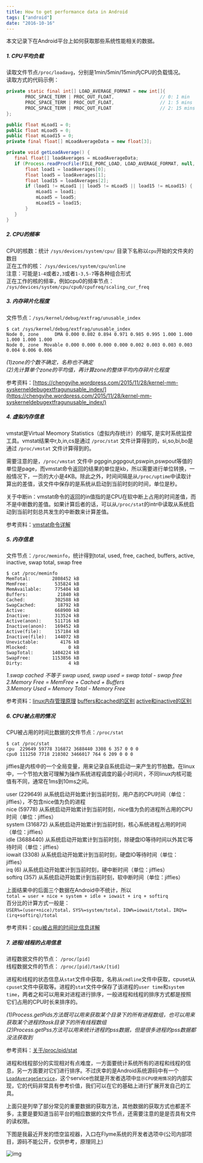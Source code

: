 ```yaml
---
title: How to get performance data in Android
tags: ["android"]
date: "2016-10-16"
---
```

本文记录下在Android平台上如何获取那些系统性能相关的数据。 <!--more-->

##### 1. CPU平均负载

读取文件节点`/proc/loadavg`，分别是1min/5min/15min内CPU的负载情况。  
读取方式的代码示例：
```java
private static final int[] LOAD_AVERAGE_FORMAT = new int[]{
       PROC_SPACE_TERM | PROC_OUT_FLOAT,                 // 0: 1 min
       PROC_SPACE_TERM | PROC_OUT_FLOAT,                 // 1: 5 mins
       PROC_SPACE_TERM | PROC_OUT_FLOAT                  // 2: 15 mins
};

public float mLoad1 = 0;
public float mLoad5 = 0;
public float mLoad15 = 0;
private final float[] mLoadAverageData = new float[3];

private void getLoadAverage() {
   final float[] loadAverages = mLoadAverageData;
   if (Process.readProcFile(FILE_PORC_LOAD, LOAD_AVERAGE_FORMAT, null, null, loadAverages)) {
       float load1 = loadAverages[0];
       float load5 = loadAverages[1];
       float load15 = loadAverages[2];
       if (load1 != mLoad1 || load5 != mLoad5 || load15 != mLoad15) {
           mLoad1 = load1;
           mLoad5 = load5;
           mLoad15 = load15;
       }
   }
}
```

##### 2. CPU的频率

CPU的核数：统计 `/sys/devices/system/cpu/` 目录下名称以`cpu`开始的文件夹的数目  
正在工作的核： `/sys/devices/system/cpu/online`  
注意：可能是`1-4`或者`2,3`或者`1-3,5-7`等各种组合形式  
正在工作的核的频率，例如cpu0的频率节点： `/sys/devices/system/cpu/cpu0/cpufreq/scaling_cur_freq`

##### 3. 内存碎片化程度

文件节点：`/sys/kernel/debug/extfrag/unusable_index`

```
$ cat /sys/kernel/debug/extfrag/unusable_index                      
Node 0, zone      DMA 0.000 0.802 0.894 0.971 0.985 0.995 1.000 1.000 1.000 1.000 1.000
Node 0, zone  Movable 0.000 0.000 0.000 0.000 0.002 0.003 0.003 0.003 0.004 0.006 0.006
```

*(1)zone的个数不确定，名称也不确定*  
*(2)先计算单个zone的平均值，再计算zone的整体平均内存碎片化程度*  

参考资料：[https://chengyihe.wordpress.com/2015/11/28/kernel-mm-syskerneldebugextfragunusable_index/](https://chengyihe.wordpress.com/2015/11/28/kernel-mm-syskerneldebugextfragunusable_index/)

##### 4. 虚拟内存信息
vmstat是Virtual Meomory Statistics（虚拟内存统计）的缩写, 是实时系统监控工具。vmstat结果中r,b,in,cs是通过 `/proc/stat` 文件计算得到的，si,so,bi,bo是通过 `/proc/vmstat` 文件计算得到的。

需要注意的是，`/proc/vmstat` 文件中 pgpgin,pgpgout,pswpin,pswpout等值的单位是page，而vmstat命令返回的结果的单位是kb，所以需要进行单位转换，一般情况下，一页的大小是4KB。除此之外，时间间隔是从`/proc/uptime`中读取计算出的差值，该文件中保存的是系统从启动到当前时刻的时间，单位是秒。

关于中断in：vmstat命令的返回的in值指的是CPU在软中断上占用的时间差值，而不是中断数的差值。如果计算后者的话，可以从`/proc/stat`的intr中读取从系统启动到当前时刻总共发生的中断数来计算差值。

参考资料：[vmstat命令详解](http://www.cnblogs.com/ggjucheng/archive/2012/01/05/2312625.html)

##### 5. 内存信息

文件节点：`/proc/meminfo`，统计得到total, used, free, cached, buffers, active, inactive, swap total, swap free

```
$ cat /proc/meminfo
MemTotal:        2808452 kB
MemFree:          535824 kB
MemAvailable:     775404 kB
Buffers:           21840 kB
Cached:           302588 kB
SwapCached:        18792 kB
Active:           668900 kB
Inactive:         313524 kB
Active(anon):     511716 kB
Inactive(anon):   169452 kB
Active(file):     157184 kB
Inactive(file):   144072 kB
Unevictable:        4176 kB
Mlocked:               0 kB
SwapTotal:       1404224 kB
SwapFree:        1153856 kB
Dirty:                 4 kB
```

*1.swap cached 不等于 swap used, swap used = swap total - swap free*  
*2.Memory Free = MemFree + Cached + Buffers*  
*3.Memory Used = Memory Total - Memory Free*  

参考资料：[linux内存管理原理](http://www.cnblogs.com/zhaoyl/p/3695517.html) [buffers和cached的区别](http://linuxperf.com/?p=32) [active和inactive的区别](http://linuxperf.com/?p=97)

##### 6. CPU被占用的情况

CPU被占用的时间比数据的文件节点：`/proc/stat`

```
$ cat /proc/stat
cpu  229649 59778 316872 3688440 3308 6 357 0 0 0
cpu0 111250 7718 210302 3466017 764 6 209 0 0 0
```

jiffies是内核中的一个全局变量，用来记录自系统启动一来产生的节拍数。在linux中，一个节拍大致可理解为操作系统进程调度的最小时间片，不同linux内核可能值有不同，通常在1ms到10ms之间。

user (229649) 从系统启动开始累计到当前时刻，用户态的CPU时间（单位：jiffies），不包含nice值为负的进程  
nice (59778) 从系统启动开始累计到当前时刻，nice值为负的进程所占用的CPU时间（单位：jiffies）  
system (316872) 从系统启动开始累计到当前时刻，核心系统进程占用的时间（单位：jiffies）  
idle (3688440) 从系统启动开始累计到当前时刻，除硬盘IO等待时间以外其它等待时间（单位：jiffies）  
iowait (3308) 从系统启动开始累计到当前时刻，硬盘IO等待时间（单位：jiffies）  
irq (6) 从系统启动开始累计到当前时刻，硬中断时间（单位：jiffies）  
softirq (357) 从系统启动开始累计到当前时刻，软中断时间（单位：jiffies）  

上面结果中的后面三个数据在Android中不统计，所以  
`total = user + nice + system + idle + iowait + irq + softirq`  
百分比的计算方式一般是：  
`USER%=(user+nice)/total，SYS%=system/total，IOW%=iowait/total，IRQ%=(irq+softirq)/total`  

参考资料：[cpu被占用的时间比信息详解](http://www.cnblogs.com/yjf512/p/3383915.html)  

##### 7. 进程/线程的占用信息

进程数据文件的节点： `/proc/[pid]`  
线程数据文件的节点： `/proc/[pid]/task/[tid]`  

进程和线程的状态信息从`stat`文件中获取，名称从`cmdline`文件中获取，cpuset从`cpuset`文件中获取等。进程的`stat`文件中保存了该进程的`user time`和`system time`，两者之和可以用来对进程进行排序，一般进程和线程的排序方式都是按照它们占用的CPU时长来排序的。

*(1)Process.getPids方法既可以用来获取某个目录下的所有进程数组，也可以用来获取某个进程的task目录下的所有线程数组*  
*(2)Process.getPss方法可以用来统计进程的pss数据，但是很多进程的pss数据都没法获取到*  

参考资料：[关于/proc/pid/stat](http://blog.csdn.net/zjl_1026_2001/article/details/2294036)

进程和线程部分的实现相对有点难度，一方面要统计系统所有的进程和线程的信息，另一方面要对它们进行排序。不过庆幸的是Android系统源码中有一个[`LoadAverageService`](http://androidxref.com/6.0.0_r1/xref/frameworks/base/packages/SystemUI/src/com/android/systemui/LoadAverageService.java)，这个service也就是开发者选项中`显示CPU使用情况`的内部实现，它的代码非常具有参考价值，我们可以在它的基础上进行扩展开发自己的工具。

上面只是列举了部分常见的重要数据的获取方法，其他数据的获取方式也都差不多，主要是要知道当前平台的相应数据的文件节点，还需要注意的是是否具有文件的读权限。

下图是我最近开发的悟空监视器，入口在Flyme系统的开发者选项中(公司内部项目，源码不能公开，仅供参考，原理同上)

![img](/images/wukong.jpg)
